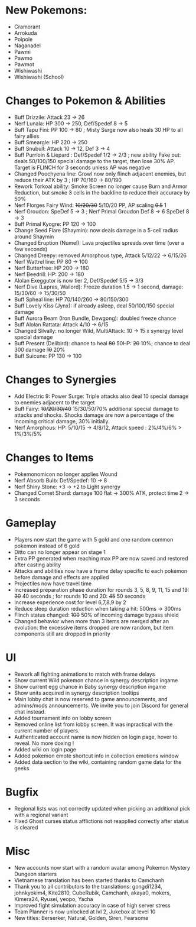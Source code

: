 # New Pokemons:
- Cramorant
- Arrokuda
- Poipole
- Naganadel
- Pawmi
- Pawmo
- Pawmot
- Wishiwashi
- Wishiwashi (School)

# Changes to Pokemon & Abilities

- Buff Drizzile: Attack 23 → 26
- Nerf Lunala: HP 300 → 250, Def/Spedef 8 → 5
- Buff Tapu Fini: PP 100 → 80 ; Misty Surge now also heals 30 HP to all fairy allies
- Buff Smeargle: HP 220 → 250
- Buff Snubull: Attack 10 → 12, Def 3 → 4
- Buff Purrloin & Liepard : Def/Spedef 1/2 → 2/3 ; new ability Fake out: deals 50/100/150 special damage to the target, then lose 30% AP. Target is FLINCH for 3 seconds unless AP was negative
- Changed Poochyena line: Growl now only flinch adjacent enemies, but reduce their ATK by 3 ; HP 70/160 → 80/190
- Rework Torkoal ability: Smoke Screen no longer cause Burn and Armor Reduction, but smoke 3 cells in the backline to reduce their accuracy by 50%
- Nerf Florges Fairy Wind: ~~10/20/30~~ 5/10/20 PP, AP scaling ~~0.5~~ 1
- Nerf Groudon: SpeDef 5 → 3 ; Nerf Primal Groudon Def 8 → 6 SpeDef 8 → 3
- Buff Primal Kyogre: PP 120 → 100
- Change Seed Flare (Shaymin): now deals damage in a 5-cell radius around Shaymin
- Changed Eruption (Numel): Lava projectiles spreads over time (over a few seconds)
- Changed Dreepy: removed Amorphous type, Attack 5/12/22 → 6/15/26
- Nerf Wattrel line: PP 80 → 100
- Nerf Butterfree: HP 200 → 180
- Nerf Beedrill: HP: 200 → 180
- Alolan Exeggutor is now tier 2, Def/Spedef 5/5 → 3/3
- Nerf Dive (Lapras, Wailord): Freeze duration 1.5 → 1 second, damage: 15/30/60 → 15/30/50
- Buff Spheal line: HP 70/140/260 → 80/150/300
- Buff Lovely Kiss (Jynx): if already asleep, deal 50/100/150 special damage
- Buff Aurora Beam (Iron Bundle, Dewgong): doubled freeze chance
- Buff Alolan Rattata: Attack 4/10 → 6/15
- Changed Silvally: no longer Wild, MultiAttack: 10 → 15 x synergy level special damage
- Buff Present (Delibird): chance to heal ~~80~~ 50HP: ~~20~~ 10%; chance to deal 300 damage ~~10~~ 20%
- Buff Suicune: PP 130 → 100


# Changes to Synergies

- Add Electric 9: Power Surge: Triple attacks also deal 10 special damage to enemies adjacent to the target
- Buff Fairy: ~~10/20/30/40~~ 15/30/50/70% additional special damage to attacks and shocks. Shocks damage are now a percentage of the incoming critical damage, 30% initially.
- Nerf Amorphous: HP: 5/10/15 → 4/8/12, Attack speed : 2%/4%/6% > 1%/3%/5%

# Changes to Items

- Pokemonomicon no longer applies Wound
- Nerf Absorb Bulb: Def/Spedef: 10 → 8
- Nerf Shiny Stone: +3 → +2 to Light synergy
- Changed Comet Shard: damage 100 flat → 300% ATK, protect time 2 → 3 seconds

# Gameplay

- Players now start the game with 5 gold and one random common pokemon instead of 6 gold
- Ditto can no longer appear on stage 1
- Extra PP generated when reaching max PP are now saved and restored after casting ability
- Attacks and abilities now have a frame delay specific to each pokemon before damage and effects are applied
- Projectiles now have travel time
- Increased preparation phase duration for rounds 3, 5, 8, 9, 11, 15 and 19: ~~30~~ 40 seconds ; for rounds 10 and 20: ~~45~~ 50 seconds
- Increase experience cost for level 6,7,8,9 by 2
- Reduce sleep duration reduction when taking a hit: 500ms → 300ms
- Flinch status changed: ~~100~~ 50% of incoming damage bypass shield
- Changed behavior when more than 3 items are merged after an evolution: the excessive items dropped are now random, but item components still are dropped in priority

# UI

- Rework all fighting animations to match with frame delays
- Show current Wild pokemon chance in synergy description ingame
- Show current egg chance in Baby synergy description ingame
- Show units acquired in synergy description tooltips
- Main lobby chat is now reserved to game announcements, and admins/mods announcements. We invite you to join Discord for general chat instead.
- Added tournament info on lobby screen
- Removed online list from lobby screen. It was inpractical with the current number of players.
- Authenticated account name is now hidden on login page, hover to reveal. No more doxing !
- Added wiki on login page
- Added pokemon emote shortcut info in collection emotions window
- Added data section to the wiki, containing random game data for the geeks

# Bugfix

- Regional lists was not correctly updated when picking an additional pick with a regional variant
- Fixed Ghost curses status afflictions not reapplied correctly after status is cleared

# Misc

- New accounts now start with a random avatar among Pokemon Mystery Dungeon starters
- Vietnamese translation has been started thanks to Camchanh
- Thank you to all contributors to the translations: gongdi1234, johnkyokim4, Kite2810,  CubeRubik, Camchanh, akaya0, mokers, Kimera24, Ryusei, yeopo, Yacha
- Improved fight simulation accuracy in case of high server stress
- Team Planner is now unlocked at lvl 2, Jukebox at level 10
- New titles: Berserker, Natural, Golden, Siren, Fearsome
